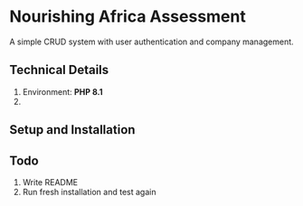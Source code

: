 # Nourishing Africa Assessment
A simple CRUD system with user authentication and company management.

## Technical Details
1. Environment: **PHP 8.1**
2.

## Setup and Installation

## Todo
1. Write README
2. Run fresh installation and test again
